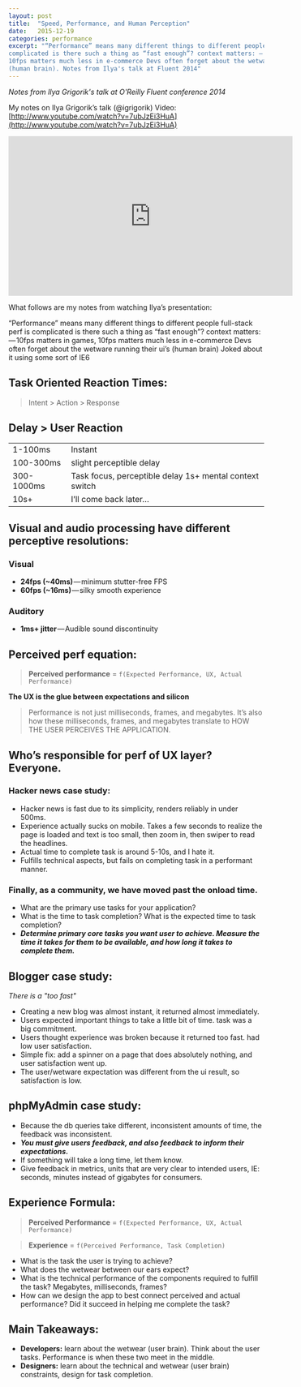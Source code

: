 ```yaml
---
layout: post
title:  "Speed, Performance, and Human Perception"
date:   2015-12-19
categories: performance
excerpt: "“Performance” means many different things to different people full-stack perf is \
complicated is there such a thing as “fast enough”? context matters: — 10fps matters in games, \
10fps matters much less in e-commerce Devs often forget about the wetware running their ui’s \
(human brain). Notes from Ilya's talk at Fluent 2014"
---
```


*Notes from Ilya Grigorik's talk at O'Reilly Fluent conference 2014*

My notes on Ilya Grigorik’s talk (@igrigorik)
Video: [http://www.youtube.com/watch?v=7ubJzEi3HuA](http://www.youtube.com/watch?v=7ubJzEi3HuA)

<div class="flex-video">
<iframe width="560" height="315" src="https://www.youtube.com/embed/7ubJzEi3HuA" frameborder="0" allowfullscreen></iframe>
</div>

What follows are my notes from watching Ilya’s presentation:

“Performance” means many different things to different people full-stack perf is complicated is there such a thing as “fast enough”? context matters: — 10fps matters in games, 10fps matters much less in e-commerce Devs often forget about the wetware running their ui’s (human brain) Joked about it using some sort of IE6

## Task Oriented Reaction Times:

> Intent > Action > Response  

## Delay > User Reaction 
<table>
  <tr><td> 1-100ms </td><td> Instant </td></tr>
  <tr><td> 100-300ms </td><td> slight perceptible delay </td></tr>
  <tr><td> 300-1000ms </td><td> Task focus, perceptible delay 1s+ mental context switch </td></tr>
  <tr><td> 10s+ </td><td> I’ll come back later… </td></tr>
</table>

## Visual and audio processing have different perceptive resolutions:

### Visual
- **24fps (~40ms)** — minimum stutter-free FPS
- **60fps (~16ms)** — silky smooth experience

### Auditory
- **1ms+ jitter** — Audible sound discontinuity

## Perceived perf equation:
> **Perceived performance** = `f(Expected Performance, UX, Actual Performance) ` 

**The UX is the glue between expectations and silicon**

> Performance is not just milliseconds, frames, and megabytes. It’s also how these milliseconds, frames, and megabytes translate to HOW THE USER PERCEIVES THE APPLICATION.

## Who’s responsible for perf of UX layer? Everyone.

### Hacker news case study:

- Hacker news is fast due to its simplicity, renders reliably in under 500ms.
- Experience actually sucks on mobile. Takes a few seconds to realize the page is loaded and text is too small, then zoom in, then swiper to read the headlines.
- Actual time to complete task is around 5-10s, and I hate it.
- Fulfills technical aspects, but fails on completing task in a performant manner.

### Finally, as a community, we have moved past the onload time.

- What are the primary use tasks for your application?
- What is the time to task completion? What is the expected time to task completion?
- _**Determine primary core tasks you want user to achieve. Measure the time it takes for them to be available, and how long it takes to complete them.**_

## Blogger case study:
_There is a "too fast"_  

- Creating a new blog was almost instant, it returned almost immediately.
- Users expected important things to take a little bit of time. task was a big commitment.
- Users thought experience was broken because it returned too fast. had low user satisfaction.
- Simple fix: add a spinner on a page that does absolutely nothing, and user satisfaction went up.
- The user/wetware expectation was different from the ui result, so satisfaction is low.

## phpMyAdmin case study:
- Because the db queries take different, inconsistent amounts of time, the feedback was inconsistent.
- **_You must give users feedback, and also feedback to inform their expectations._**
- If something will take a long time, let them know.
- Give feedback in metrics, units that are very clear to intended users, IE: seconds, minutes instead of gigabytes for consumers.

## Experience Formula:

> **Perceived Performance** = `f(Expected Performance, UX, Actual Performance) ` 

> **Experience** = `f(Perceived Performance, Task Completion)`

- What is the task the user is trying to achieve?
- What does the wetwear between our ears expect?
- What is the technical performance of the components required to fulfill the task? Megabytes, milliseconds, frames?
- How can we design the app to best connect perceived and actual performance? Did it succeed in helping me complete the task?

## Main Takeaways:
- **Developers:** learn about the wetwear (user brain). Think about the user tasks. Performance is when these two meet in the middle.
- **Designers:** learn about the technical and wetwear (user brain) constraints, design for task completion.

